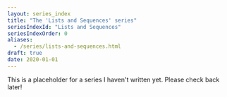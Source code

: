 ```yaml
---
layout: series_index
title: "The 'Lists and Sequences' series"
seriesIndexId: "Lists and Sequences"
seriesIndexOrder: 0
aliases:
  - /series/lists-and-sequences.html
draft: true
date: 2020-01-01
---
```


This is a placeholder for a series I haven't written yet. Please check back later!